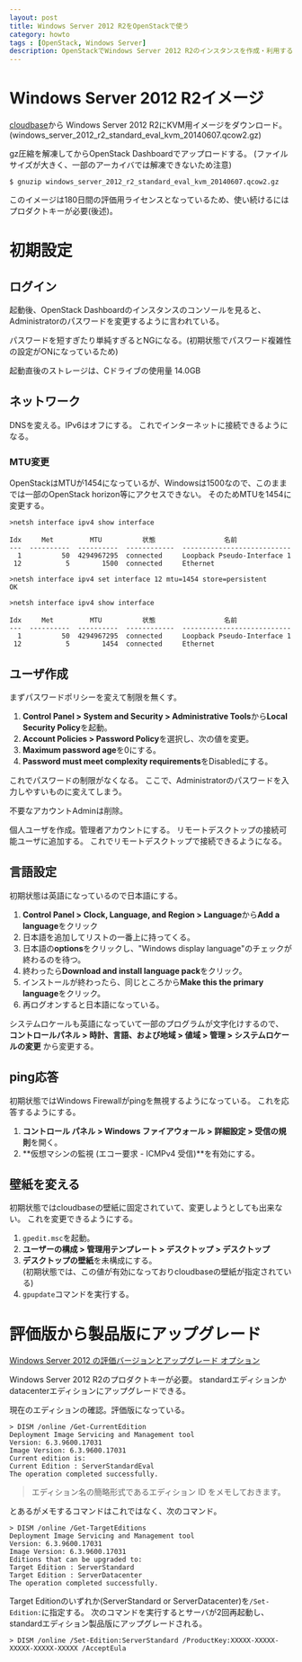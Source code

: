 ```yaml
---
layout: post
title: Windows Server 2012 R2をOpenStackで使う
category: howto
tags : [OpenStack, Windows Server]
description: OpenStackでWindows Server 2012 R2のインスタンスを作成・利用する。
---
```

Windows Server 2012 R2イメージ
====================================
[cloudbase](http://www.cloudbase.it/ws2012r2/)から
Windows Server 2012 R2にKVM用イメージをダウンロード。
(windows_server_2012_r2_standard_eval_kvm_20140607.qcow2.gz)

gz圧縮を解凍してからOpenStack Dashboardでアップロードする。
(ファイルサイズが大きく、一部のアーカイバでは解凍できないため注意)

~~~
$ gnuzip windows_server_2012_r2_standard_eval_kvm_20140607.qcow2.gz
~~~

このイメージは180日間の評価用ライセンスとなっているため、使い続けるにはプロダクトキーが必要(後述)。

初期設定
====================================

ログイン
---------------------------
起動後、OpenStack Dashboardのインスタンスのコンソールを見ると、
Administratorのパスワードを変更するように言われている。

パスワードを短すぎたり単純すぎるとNGになる。(初期状態でパスワード複雑性の設定がONになっているため)

起動直後のストレージは、Cドライブの使用量 14.0GB

ネットワーク
---------------------------
DNSを変える。IPv6はオフにする。
これでインターネットに接続できるようになる。

### MTU変更
OpenStackはMTUが1454になっているが、Windowsは1500なので、このままでは一部のOpenStack horizon等にアクセスできない。
そのためMTUを1454に変更する。

~~~
>netsh interface ipv4 show interface

Idx     Met         MTU          状態                 名前
---  ----------  ----------  ------------  ---------------------------
  1          50  4294967295  connected     Loopback Pseudo-Interface 1
 12           5        1500  connected     Ethernet

>netsh interface ipv4 set interface 12 mtu=1454 store=persistent
OK

>netsh interface ipv4 show interface

Idx     Met         MTU          状態                 名前
---  ----------  ----------  ------------  ---------------------------
  1          50  4294967295  connected     Loopback Pseudo-Interface 1
 12           5        1454  connected     Ethernet
~~~

ユーザ作成
---------------------------
まずパスワードポリシーを変えて制限を無くす。

1. **Control Panel > System and Security > Administrative Tools**から**Local Security Policy**を起動。
2. **Account Policies > Password Policy**を選択し、次の値を変更。
  1. **Maximum password age**を0にする。
  2. **Password must meet complexity requirements**をDisabledにする。

これでパスワードの制限がなくなる。
ここで、Administratorのパスワードを入力しやすいものに変えてしまう。

不要なアカウントAdminは削除。

個人ユーザを作成。管理者アカウントにする。
リモートデスクトップの接続可能ユーザに追加する。
これでリモートデスクトップで接続できるようになる。

言語設定
---------------------------
初期状態は英語になっているので日本語にする。

1. **Control Panel > Clock, Language, and Region > Language**から**Add a language**をクリック
2. 日本語を追加してリストの一番上に持ってくる。
3. 日本語の**options**をクリックし、"Windows display language"のチェックが終わるのを待つ。
4. 終わったら**Download and install language pack**をクリック。
5. インストールが終わったら、同じところから**Make this the primary language**をクリック。
6. 再ログオンすると日本語になっている。

システムロケールも英語になっていて一部のプログラムが文字化けするので、
**コントロールパネル > 時計、言語、および地域 > 値域 > 管理 > システムロケールの変更**
から変更する。

ping応答
---------------------------
初期状態ではWindows Firewallがpingを無視するようになっている。
これを応答するようにする。

1. **コントロール パネル > Windows ファイアウォール > 詳細設定 > 受信の規則**を開く。
2. **仮想マシンの監視 (エコー要求 - ICMPv4 受信)**を有効にする。

壁紙を変える
---------------------------
初期状態ではcloudbaseの壁紙に固定されていて、変更しようとしても出来ない。
これを変更できるようにする。

1. `gpedit.msc`を起動。
2. **ユーザーの構成 > 管理用テンプレート > デスクトップ > デスクトップ**
3. **デスクトップの壁紙**を未構成にする。  
(初期状態では、この値が有効になっておりcloudbaseの壁紙が指定されている)
4. `gpupdate`コマンドを実行する。


評価版から製品版にアップグレード
====================================
[Windows Server 2012 の評価バージョンとアップグレード オプション](https://technet.microsoft.com/ja-jp/library/jj574204.aspx)

Windows Server 2012 R2のプロダクトキーが必要。
standardエディションかdatacenterエディションにアップグレードできる。

現在のエディションの確認。評価版になっている。

~~~
> DISM /online /Get-CurrentEdition
Deployment Image Servicing and Management tool
Version: 6.3.9600.17031
Image Version: 6.3.9600.17031
Current edition is:
Current Edition : ServerStandardEval
The operation completed successfully.
~~~

> エディション名の簡略形式であるエディション ID をメモしておきます。

とあるがメモするコマンドはこれではなく、次のコマンド。

~~~
> DISM /online /Get-TargetEditions
Deployment Image Servicing and Management tool
Version: 6.3.9600.17031
Image Version: 6.3.9600.17031
Editions that can be upgraded to:
Target Edition : ServerStandard
Target Edition : ServerDatacenter
The operation completed successfully.
~~~

Target Editionのいずれか(ServerStandard or ServerDatacenter)を`/Set-Edition:`に指定する。
次のコマンドを実行するとサーバが2回再起動し、standardエディション製品版にアップグレードされる。

~~~
> DISM /online /Set-Edition:ServerStandard /ProductKey:XXXXX-XXXXX-XXXXX-XXXXX-XXXXX /AcceptEula
~~~

